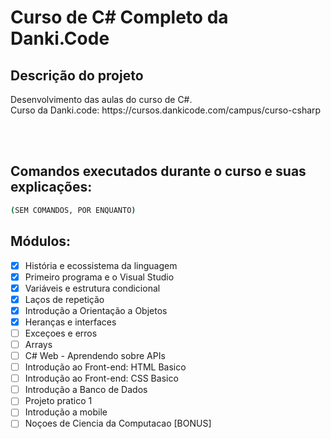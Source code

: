 # Curso de C# Completo da Danki.Code

## Descrição do projeto
<p align="justify">
  Desenvolvimento das aulas do curso de C#. <br>
  Curso da Danki.code: https://cursos.dankicode.com/campus/curso-csharp
</p>

<br><br>
<h2>Comandos executados durante o curso e suas explicações:</h2>

```bash
(SEM COMANDOS, POR ENQUANTO)
```


## Módulos:
- [x] História e ecossistema da linguagem <br>
- [x] Primeiro programa e o Visual Studio <br>
- [x] Variáveis e estrutura condicional <br>
- [x] Laços de repetição <br>
- [x] Introdução a Orientação a Objetos <br>
- [x] Heranças e interfaces <br>
- [ ] Exceçoes e erros <br>
- [ ] Arrays <br>
- [ ] C# Web - Aprendendo sobre APIs <br>
- [ ] Introdução ao Front-end: HTML Basico <br>
- [ ] Introdução ao Front-end: CSS Basico <br>
- [ ] Introdução a Banco de Dados <br>
- [ ] Projeto pratico 1 <br>
- [ ] Introdução a mobile <br>
- [ ] Noçoes de Ciencia da Computacao [BONUS]